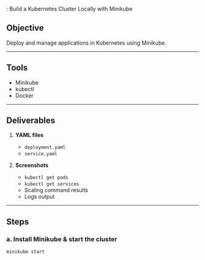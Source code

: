 : Build a Kubernetes Cluster Locally with Minikube

## Objective
Deploy and manage applications in Kubernetes using Minikube.

---

## Tools
- Minikube  
- kubectl  
- Docker  

---

## Deliverables
1. **YAML files**
   - `deployment.yaml`
   - `service.yaml`

2. **Screenshots**
   - `kubectl get pods`
   - `kubectl get services`
   - Scaling command results
   - Logs output

---

## Steps

### a. Install Minikube & start the cluster
```bash
minikube start
